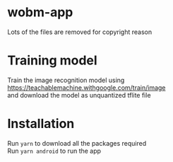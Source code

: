 # wobm-app  
Lots of the files are removed for copyright reason  
# Training model
Train the image recognition model using https://teachablemachine.withgoogle.com/train/image  
and download the model as unquantized tflite file  
# Installation  
Run `yarn` to download all the packages required  
Run `yarn android` to run the app
